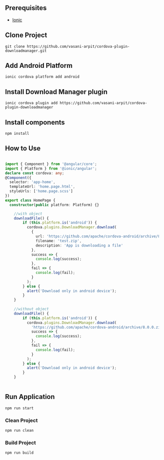 ## Prerequisites
- [Ionic](https://ionicframework.com/docs/installation/cli/#install-the-ionic-cli)

## Clone Project
```
git clone https://github.com/vasani-arpit/cordova-plugin-downloadmanager.git
```

## Add Android Platform
```
ionic cordova platform add android
```

## Install Download Manager plugin
```
ionic cordova plugin add https://github.com/vasani-arpit/cordova-plugin-downloadmanager
```

## Install components
```
npm install
```

## How to Use 
``` home.ts file

import { Component } from '@angular/core';
import { Platform } from '@ionic/angular';
declare const cordova: any;
@Component({
  selector: 'app-home',
  templateUrl: 'home.page.html',
  styleUrls: ['home.page.scss']
})
export class HomePage {
  constructor(public platform: Platform) {}

	//with object
	downloadFile() {
		if (this.platform.is('android')) {
		  cordova.plugins.DownloadManager.download(
			{
			  url: 'https://github.com/apache/cordova-android/archive/8.0.0.zip',
			  filename: 'test.zip',
			  description: 'App is downloading a file'
			},
			success => {
			  console.log(success);
			},
			fail => {
			  console.log(fail);
			}
		  );
		} else {
		  alert('Download only in android device');
		}
	}
	
	//without object
	downloadFile() {
		if (this.platform.is('android')) {
		  cordova.plugins.DownloadManager.download(
			'https://github.com/apache/cordova-android/archive/8.0.0.zip',
			success => {
			  console.log(success);
			},
			fail => {
			  console.log(fail);
			}
		  );
		} else {
		  alert('Download only in android device');
		}
	}
	
```

## Run Application
```
npm run start
```

### Clean Project
```
npm run clean
```

### Build Project
```
npm run build
```
